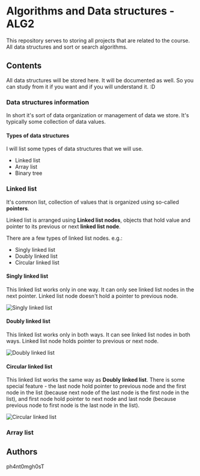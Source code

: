 # Algorithms and Data structures - ALG2
This repository serves to storing all projects that are related to the course. All data structures and sort or search algorithms.

## Contents
All data structures will be stored here. It will be documented as well. So you can study from it if you want and if you will understand it. :D

### Data structures information
In short it's sort of data organization or management of data we store. It's typically some collection of data values.

#### Types of data structures
I will list some types of data structures that we will use.

- Linked list
- Array list
- Binary tree

### Linked list
It's common list, collection of values that is organized using so-called **pointers**.

Linked list is arranged using **Linked list nodes**, objects that hold value and pointer to its previous or next **linked list node**.

There are a few types of linked list nodes. e.g.:
- Singly linked list
- Doubly linked list
- Circular linked list

#### Singly linked list
This linked list works only in one way. It can only see linked list nodes in the next pointer. Linked list node doesn't hold a pointer to previous node.

![Singly linked list](https://media.geeksforgeeks.org/wp-content/uploads/singly-linkedlist.png)

#### Doubly linked list
This linked list works only in both ways. It can see linked list nodes in both ways. Linked list node holds pointer to previous or next node.

![Doubly linked list](https://media.geeksforgeeks.org/wp-content/uploads/Delete_lincked_list.jpg)

#### Circular linked list
This linked list works the same way as **Doubly linked list**. There is some special feature - the last node hold pointer to previous node and the first node in the list (because next node of the last node is the first node in the list), and first node hold pointer to next node and last node (because previous node to first node is the last node in the list).

![Circular linked list](https://media.geeksforgeeks.org/wp-content/uploads/sortedInsertionCircularLinkedList.jpg)

### Array list

## Authors
ph4nt0mgh0sT
